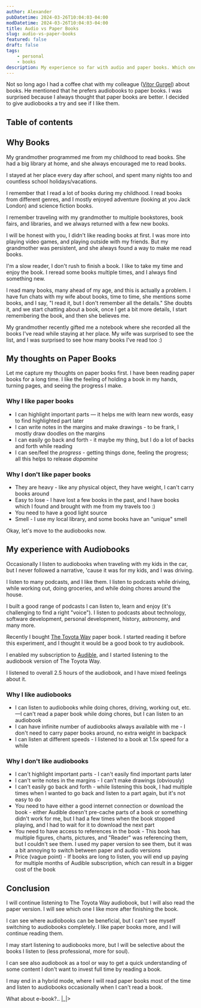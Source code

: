 ```yaml
---
author: Alexander
pubDatetime: 2024-03-26T10:04:03-04:00
modDatetime: 2024-03-26T10:04:03-04:00
title: Audio vs Paper Books
slug: audio-vs-paper-books
featured: false
draft: false
tags:
    - personal
    - books
description: My experience so far with audio and paper books. Which one is better for me and why.
---
```


Not so long ago I had a coffee chat with my colleague ([Vitor Gurgel](https://www.linkedin.com/in/vitor-gurgel-870059122/)) about books.
He mentioned that he prefers audiobooks to paper books. I was surprised because I always thought that paper books are better.
I decided to give audiobooks a try and see if I like them.

## Table of contents

## Why Books

My grandmother programmed me from my childhood to read books. She had a big library at home, and she always encouraged me to read books.

I stayed at her place every day after school, and spent many nights too and countless school holidays/vacations.

I remember that I read a lot of books during my childhood. I read books from different genres, and I mostly enjoyed adventure (looking at you Jack London) and science fiction books.

I remember traveling with my grandmother to multiple bookstores, book fairs, and libraries, and we always returned with a few new books.

I will be honest with you, I didn't like reading books at first. I was more into playing video games, and playing outside with my friends. But my grandmother was persistent, and she always found a way to make me read books.

I'm a slow reader, I don't rush to finish a book. I like to take my time and enjoy the book. I reread some books multiple times, and I always find something new.

I read many books, many ahead of my age, and this is actually a problem. I have fun chats with my wife about books, time to time, she mentions some books, and I say, "I read it, but I don't remember all the details." She doubts it, and we start chatting about a book, once I get a bit more details, I start remembering the book, and then she believes me.

My grandmother recently gifted me a notebook where she recorded all the books I've read while staying at her place. My wife was surprised to see the list, and I was surprised to see how many books I've read too :)

## My thoughts on Paper Books

Let me capture my thoughts on paper books first. I have been reading paper books for a long time. I like the feeling of holding a book in my hands, turning pages, and seeing the progress I make.

### Why I like paper books

-   I can highlight important parts — it helps me with learn new words, easy to find highlighted part later
-   I can write notes in the margins and make drawings - to be frank, I mostly draw doodles on the margins
-   I can easily go back and forth - it maybe my thing, but I do a lot of backs and forth while reading
-   I can see/feel the _progress_ - getting things done, feeling the progress; all this helps to release _dopamine_

### Why I don't like paper books

-   They are heavy - like any physical object, they have weight, I can't carry books around
-   Easy to lose - I have lost a few books in the past, and I have books which I found and brought with me from my travels too :)
-   You need to have a good light source
-   Smell - I use my local library, and some books have an "unique" smell

Okay, let's move to the audiobooks now.

## My experience with Audiobooks

Occasionally I listen to audiobooks when traveling with my kids in the car, but I never followed a narrative, 'cause it was for my kids, and I was driving.

I listen to many podcasts, and I like them. I listen to podcasts while driving, while working out, doing groceries, and while doing chores around the house.

I built a good range of podcasts I can listen to, learn and enjoy (it's challenging to find a right "voice"). I listen to podcasts about technology, software development, personal development, history, astronomy, and many more.

Recently I bought [The Toyota Way](https://www.goodreads.com/book/show/161789.The_Toyota_Way) paper book. I started reading it before this experiment, and I thought it would be a good book to try audiobook.

I enabled my subscription to [Audible](https://www.audible.com/), and I started listening to the audiobook version of The Toyota Way.

I listened to overall 2.5 hours of the audiobook, and I have mixed feelings about it.

### Why I like audiobooks

-   I can listen to audiobooks while doing chores, driving, working out, etc.—I can't read a paper book while doing chores, but I can listen to an audiobook
-   I can have infinite number of audiobooks always available with me - I don't need to carry paper books around, no extra weight in backpack
-   I can listen at different speeds - I listened to a book at 1.5x speed for a while

### Why I don't like audiobooks

-   I can't highlight important parts - I can't easily find important parts later
-   I can't write notes in the margins - I can't make drawings (obviously)
-   I can't easily go back and forth - while listening this book, I had multiple times when I wanted to go back and listen to a part again, but it's not easy to do
-   You need to have either a good internet connection or download the book - either Audible doesn't pre-cache parts of a book or something didn't work for me, but I had a few times when the book stopped playing, and I had to wait for it to download the next part
-   You need to have access to references in the book - This book has multiple figures, charts, pictures, and "Reader" was referencing them, but I couldn't see them. I used my paper version to see them, but it was a bit annoying to switch between paper and audio versions
-   Price (vague point) - If books are long to listen, you will end up paying for multiple months of Audible subscription, which can result in a bigger cost of the book

## Conclusion

I will continue listening to The Toyota Way audiobook, but I will also read the paper version. I will see which one I like more after finishing the book.

I can see where audiobooks can be beneficial, but I can't see myself switching to audiobooks completely. I like paper books more, and I will continue reading them.

I may start listening to audiobooks more, but I will be selective about the books I listen to (less professional, more for soul).

I can see also audiobook as a tool or way to get a quick understanding of some content I don't want to invest full time by reading a book.

I may end in a hybrid mode, where I will read paper books most of the time and listen to audiobooks occasionally when I can't read a book.

What about e-book?.. |\_|>
